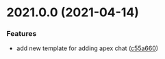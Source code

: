 # 2021.0.0 (2021-04-14)


### Features

* add new template for adding apex chat ([c55a660](https://github.com/justia/gtm-apex-chat-tag-template/commit/c55a66052d0c842e66e21ab3542da5c7abf0915c))

